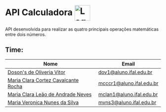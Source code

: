 
# API Calculadora <img src="https://i.ibb.co/phcZ7pr/api-calc.png" alt="Logo de API com uma calculadora" height="50px" align="center">

API desenvolvida para realizar as quatro principais operações matemáticas entre dois números.

## Time:

| Nome                                                                       | Email                    |
| -------------------------------------------------------------------------- | ------------------------ |
| [Doson's de Oliveria Vitor](https://www.github.com/dosonsvitor)            | dov1@aluno.ifal.edu.br   |
| [Maria Clara Cortez Cavalcante Rocha](https://www.github.com/claracortez1) | mcccr1@aluno.ifal.edu.br |
| [Maria Clara Leão de Andrade Neves](https://www.github.com/mariaclaraleao) | mclan1@aluno.ifal.edu.br |
| [Maria Veronica Nunes da Silva](https://www.github.com/m-veronica-n)       | mvns3@aluno.ifal.edu.br  |
